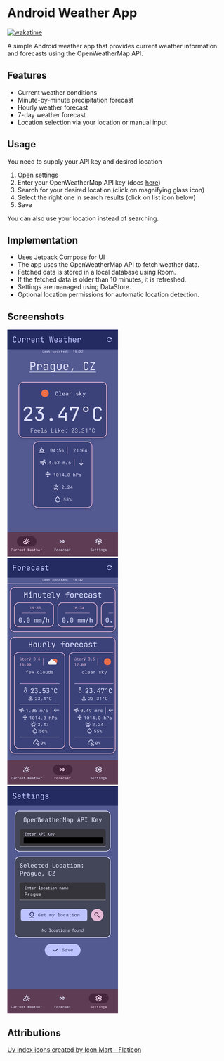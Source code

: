 # Android Weather App
[![wakatime](https://wakatime.com/badge/user/d150384a-c51c-4144-8898-22213a8a0f55/project/d8e36fb0-b1a6-42e0-aa2c-cacd56e35f3c.svg)](https://wakatime.com/badge/user/d150384a-c51c-4144-8898-22213a8a0f55/project/d8e36fb0-b1a6-42e0-aa2c-cacd56e35f3c)

A simple Android weather app that provides current weather information and forecasts using the OpenWeatherMap API.

## Features
- Current weather conditions
- Minute-by-minute precipitation forecast
- Hourly weather forecast
- 7-day weather forecast
- Location selection via your location or manual input

## Usage
You need to supply your API key and desired location
 1. Open settings
 2. Enter your OpenWeatherMap API key (docs [here](https://openweathermap.org/api))
 3. Search for your desired location (click on magnifying glass icon)
 4. Select the right one in search results (click on list icon below)
 5. Save

You can also use your location instead of searching.

## Implementation
- Uses Jetpack Compose for UI
- The app uses the OpenWeatherMap API to fetch weather data.
- Fetched data is stored in a local database using Room.
- If the fetched data is older than 10 minutes, it is refreshed.
- Settings are managed using DataStore.
- Optional location permissions for automatic location detection.


## Screenshots
<img src="screenshots/current-weather.jpg" alt="Current weather" style="width: 50%; max-width: 600px; height: auto;">
<img src="screenshots/forecast.jpg" alt="Current weather" style="width: 50%; max-width: 600px; height: auto;">
<img src="screenshots/settings.jpg" alt="Current weather" style="width: 50%; max-width: 600px; height: auto;">


## Attributions
[Uv index icons created by Icon Mart - Flaticon](https://www.flaticon.com/free-icons/uv-index)
